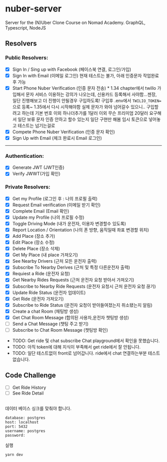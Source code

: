 # nuber-server

Server for the (N)Uber Clone Course on Nomad Academy. GraphQL, Typescript, NodeJS

## Resolvers

### Public Resolvers:

- [x] Sign In / Sing up with Facebook (페이스북 연결, 로그인/가입)
- [x] Sign In with Email (이메일 로그인) 현재 테스트는 불가, 아래 인증문자 작업완료 후 가능
- [x] Start Phone Nuber Verification (인증 문자 전송) \* 1.34 chapter에서 twillo 가입해서 문자 서비스 이용하는 강의가 나오는데, 신용카드 등록해서 사야함...젠장, 일단 진행해보고 더 진행이 안될경우 구입하도록! 구입후 .env에서 `TWILIO_TOKEN=`으로 등록~ 1.35에서 다시 시작해야함 실제 문자가 와야 넘어갈수 있으니.. 구입할려고 하는데 기본 번호 이외 하나더추가를 1달러 이외 무슨 프리미엄 20달러 요구해서 일단 보류 문자 인증 안하고 할수 있는지 일단 구현만 해봄 임시 토큰으로 넣어놓고 테스트는 넘기는걸로
- [x] Compete Phone Nuber Verification (인증 문자 확인)
- [x] Sign Up with Email (체크 완료시 Email 로그인)

---

### Authentication:

- [x] Generate JWT (JWT인증)
- [x] Verify JWWT(가입 확인)

### Private Resolvers:

- [x] Get my Profile (로그인 후 : 나의 프로필 출력)
- [x] Request Email verification (이메일 받기 확인)
- [x] Complete Email (Email 확인)
- [x] Update my Profile (나의 프로필 수정)
- [x] Toggle Driving Mode (내가 운전자, 이용자 변경할수 있도록)
- [x] Report Location / Orientation (나의 폰 방향, 움직일때 좌표 변경할 위치)
- [x] Add Place (장소 추가)
- [x] Edit Place (장소 수정)
- [x] Delete Place (장소 삭제)
- [x] Get My Place (내 place 가져오기)
- [x] See Nearby Drivers (근처 모든 운전자 출력)
- [x] Subscribe To Nearby Derives (근처 및 특정 다른운전자 출력)
- [x] Requiest a Ride (운전자 요청)
- [x] Get Nearby Rides Requests (근처 운전자 요청 받아서 가져오기)
- [x] Subscribe to Nearby Ride Requests (운전자 요청시 근처 운전자 요청 끊기)
- [x] Update Ride Status (운전자 업데이트)
- [x] Get Ride (운전자 가져오기)
- [x] Subscribe to Ride Status (운전자 요청이 받아들여졌는지 취소됐는지 알림)
- [x] Create a chat Room (채팅방 생성)
- [x] Get Chat Room Message (합의된 사용자,운전자 챗팅방 생성)
- [ ] Send a Chat Message (챗팅 주고 받기)
- [ ] Subscribe to Chat Room Message (챗팅방 확인)

* TODO: Get ride 및 chat subscribe Chat playground에서 확인을 못했습니다.
* TODO: 아직 token에 대해 지식이 부족해서 get ride에서 잘 안됩니다.
* TODO: 일단 테스트없이 front로 넘어갑니다. ride에서 chat 연결하는부분 테스트 없습니다.

## Code Challenge

- [ ] Get Ride History
- [ ] See Ride Detail

##

데이터 베이스 싱크를 맞춰야 합니다.

```
database: postgres
host: localhost
port: 5432
username: postgres
password:
```

실행

`yarn dev`
